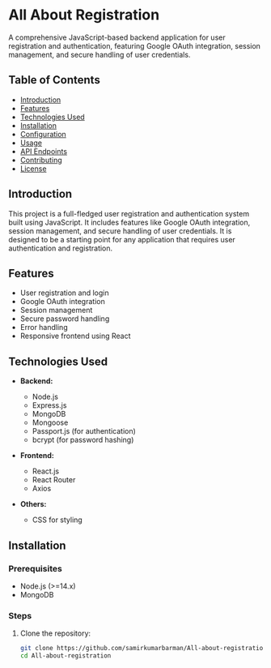 # All About Registration

A comprehensive JavaScript-based backend application for user registration and authentication, featuring Google OAuth integration, session management, and secure handling of user credentials.

## Table of Contents

- [Introduction](#introduction)
- [Features](#features)
- [Technologies Used](#technologies-used)
- [Installation](#installation)
- [Configuration](#configuration)
- [Usage](#usage)
- [API Endpoints](#api-endpoints)
- [Contributing](#contributing)
- [License](#license)

## Introduction

This project is a full-fledged user registration and authentication system built using JavaScript. It includes features like Google OAuth integration, session management, and secure handling of user credentials. It is designed to be a starting point for any application that requires user authentication and registration.

## Features

- User registration and login
- Google OAuth integration
- Session management
- Secure password handling
- Error handling
- Responsive frontend using React

## Technologies Used

- **Backend:**
  - Node.js
  - Express.js
  - MongoDB
  - Mongoose
  - Passport.js (for authentication)
  - bcrypt (for password hashing)

- **Frontend:**
  - React.js
  - React Router
  - Axios

- **Others:**
  - CSS for styling

## Installation

### Prerequisites

- Node.js (>=14.x)
- MongoDB

### Steps

1. Clone the repository:

   ```bash
   git clone https://github.com/samirkumarbarman/All-about-registration.git
   cd All-about-registration
